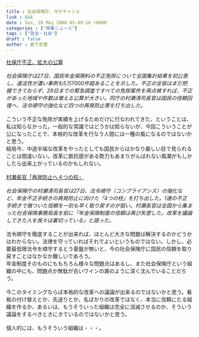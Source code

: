 ```yaml
---
title : 社会保険庁、今がチャンス
link : 844
date : Sun, 28 May 2006 05:49:16 +0000
categories : ["時事ニュース"]
tags : ["政治・社会"]
draft : false
author : 倉下忠憲
---
```


<A HREF="http://www.nikkei.co.jp/news/keizai/20060528AT3S2700X27052006.html" TARGET="_blank">社保庁不正、拡大の公算</A><BR><BR><I>社会保険庁は27日、国民年金保険料の不正免除について全国集計結果を初公表し、違法性が濃い事例も5万7000件超あることを示した。不正の全容はまだ把握できておらず、29日までの緊急調査ですべての免除案件を再点検すれば、不正があった地域や件数は増える公算が大きい。同庁の村瀬清司長官は国民の信頼回復へ、法令順守の強化など四つの再発防止策を打ち出した。</I><BR><BR>こういう不正な免除が実績を上げるためだけに行なわれてきた、ということは、私は知らなかった。一般的な常識ではどうかは知らないが、今回こういうことが公になったことで、本格的な改革を行なう人間には一種の風になるのではないかと思う。<BR>結局今、中途半端な改革をやったとしても国民からはかなり厳しい目で見られることは間違いない。改革に抵抗感がある勢力もあまりがんばれない風潮がもしかしたら出来上がっているのかもしれない。<BR><BR><A HREF="http://www.nikkei.co.jp/news/keizai/20060528AT3S2700Y27052006.html" TARGET="_blank">村瀬長官「再発防止へ４つの柱」</A><BR><BR><I>社会保険庁の村瀬清司長官は27日、法令順守（コンプライアンス）の強化など、年金不正手続きの再発防止に向けた「4つの柱」を打ち出した。1連の不正手続きで傷ついた信頼を一刻も早く取り戻すのが狙い。村瀬長官は全国から集まった社会保険事務局長を前に「年金保険制度の信頼は再び失墜した。改革を議論してきた人を我々は裏切っている」と語った。</I><BR><BR>法令順守を徹底することが出来れば、ほとんど大きな問題は解決するのかどうかはわからない。法律を守っていればそれでよいというものではない。しかし、必要最低限法令を順守するとう基盤が無いと、今の社会保険庁に国民の信頼を取り戻すことはなかなか難しいであろう。<BR>年金制度そのものにももちろん様々な問題点はあるし、また社会保険庁という組織の中にも、問題点か無駄が古いワインの澱のように深く沈んでいることだろう。<BR><BR>今このタイミングならば本格的な改革への議論が出来るのではないかと思う。看板の付け替えとか、先送りとか、名ばかりの改革ではなく、本当に信頼にたる組織を作るか、あるいは、もうそういった組織は完全に消滅させるのか、そういう議論をするべきときにきているのではないかと思う。<BR><BR>個人的には、もうそういう組織は・・・。<br><br>
